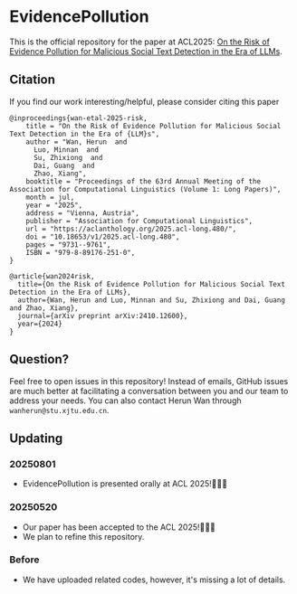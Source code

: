 # EvidencePollution
This is the official repository for the paper at ACL2025: [On the Risk of Evidence Pollution for Malicious Social Text Detection in the Era of LLMs](https://arxiv.org/abs/2410.12600).


## Citation
If you find our work interesting/helpful, please consider citing this paper
```
@inproceedings{wan-etal-2025-risk,
    title = "On the Risk of Evidence Pollution for Malicious Social Text Detection in the Era of {LLM}s",
    author = "Wan, Herun  and
      Luo, Minnan  and
      Su, Zhixiong  and
      Dai, Guang  and
      Zhao, Xiang",
    booktitle = "Proceedings of the 63rd Annual Meeting of the Association for Computational Linguistics (Volume 1: Long Papers)",
    month = jul,
    year = "2025",
    address = "Vienna, Austria",
    publisher = "Association for Computational Linguistics",
    url = "https://aclanthology.org/2025.acl-long.480/",
    doi = "10.18653/v1/2025.acl-long.480",
    pages = "9731--9761",
    ISBN = "979-8-89176-251-0",
}
```

```
@article{wan2024risk,
  title={On the Risk of Evidence Pollution for Malicious Social Text Detection in the Era of LLMs},
  author={Wan, Herun and Luo, Minnan and Su, Zhixiong and Dai, Guang and Zhao, Xiang},
  journal={arXiv preprint arXiv:2410.12600},
  year={2024}
}
```

## Question?
Feel free to open issues in this repository! Instead of emails, GitHub issues are much better at facilitating a conversation between you and our team to address your needs. You can also contact Herun Wan through `wanherun@stu.xjtu.edu.cn`.

## Updating
### 20250801
- EvidencePollution is presented orally at ACL 2025!🎉🎉🎉

### 20250520
- Our paper has been accepted to the ACL 2025!🥳🥳🥳
- We plan to refine this repository.

### Before
- We have uploaded related codes, however, it's missing a lot of details.
